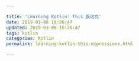 ```yaml
---

title: 'Learning Kotlin: This 表达式'
date: 2019-03-06 16:26:47
updated: 2019-03-06 16:26:47
tags: kotlin
categories: Kotlin
permalink: learning-kotlin-this-expressions.html

---
```

